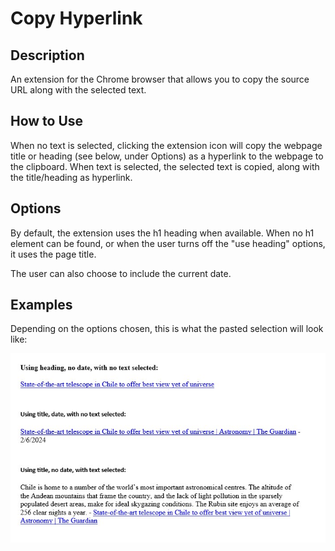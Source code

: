 # Copy Hyperlink

## Description
An extension for the Chrome browser that allows you to copy the source URL along with the selected text.

## How to Use
When no text is selected, clicking the extension icon will copy the webpage title or heading (see below, under Options) as a hyperlink to the webpage to the clipboard. When text is selected, the selected text is copied, along with the title/heading as hyperlink.

## Options
By default, the extension uses the h1 heading when available. When no h1 element can be found, or when the user turns off the "use heading" options, it uses the page title.

The user can also choose to include the current date.

## Examples
Depending on the options chosen, this is what the pasted selection will look like:

![Examples](images/examples.jpg "some examples")

